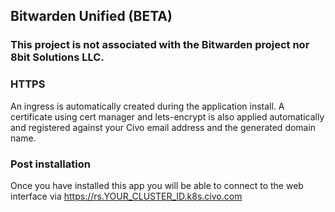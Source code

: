 ## Bitwarden Unified (BETA)

### This project is not associated with the Bitwarden project nor 8bit Solutions LLC.

### HTTPS

An ingress is automatically created during the application install. A certificate using cert manager and lets-encrypt is also applied automatically and registered against your Civo email address and the generated domain name.

### Post installation

Once you have installed this app you will be able to connect to the web interface via https://rs.YOUR_CLUSTER_ID.k8s.civo.com



